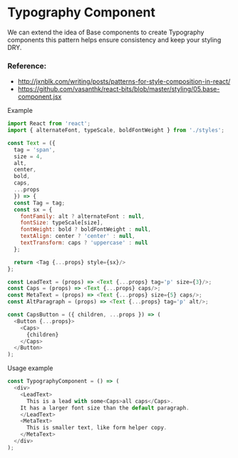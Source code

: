 # Typography Component
We can extend the idea of Base components to create Typography components
this pattern helps ensure consistency and keep your styling DRY.

### Reference:
- http://jxnblk.com/writing/posts/patterns-for-style-composition-in-react/
- https://github.com/vasanthk/react-bits/blob/master/styling/05.base-component.jsx

Example
```javascript
import React from 'react';
import { alternateFont, typeScale, boldFontWeight } from './styles';

const Text = ({
  tag = 'span',
  size = 4,
  alt,
  center,
  bold,
  caps,
  ...props
  }) => {
  const Tag = tag;
  const sx = {
    fontFamily: alt ? alternateFont : null,
    fontSize: typeScale[size],
    fontWeight: bold ? boldFontWeight : null,
    textAlign: center ? 'center' : null,
    textTransform: caps ? 'uppercase' : null
  };

  return <Tag {...props} style={sx}/>
};

const LeadText = (props) => <Text {...props} tag='p' size={3}/>;
const Caps = (props) => <Text {...props} caps/>;
const MetaText = (props) => <Text {...props} size={5} caps/>;
const AltParagraph = (props) => <Text {...props} tag='p' alt/>;

const CapsButton = ({ children, ...props }) => (
  <Button {...props}>
    <Caps>
      {children}
    </Caps>
  </Button>
);
```
Usage example
```javascript
const TypographyComponent = () => (
  <div>
    <LeadText>
      This is a lead with some<Caps>all caps</Caps>.
    It has a larger font size than the default paragraph.
    </LeadText>
    <MetaText>
      This is smaller text, like form helper copy.
    </MetaText>
  </div>
);
```
